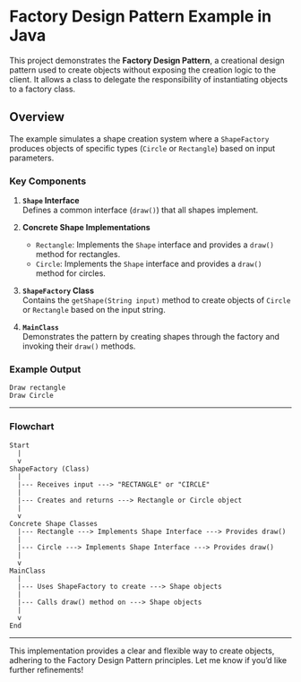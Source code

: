 # Factory Design Pattern Example in Java

This project demonstrates the **Factory Design Pattern**, a creational design pattern used to create objects without exposing the creation logic to the client. It allows a class to delegate the responsibility of instantiating objects to a factory class.

## Overview

The example simulates a shape creation system where a `ShapeFactory` produces objects of specific types (`Circle` or `Rectangle`) based on input parameters.

### Key Components

1. **`Shape` Interface**  
   Defines a common interface (`draw()`) that all shapes implement.

2. **Concrete Shape Implementations**  
   - `Rectangle`: Implements the `Shape` interface and provides a `draw()` method for rectangles.  
   - `Circle`: Implements the `Shape` interface and provides a `draw()` method for circles.

3. **`ShapeFactory` Class**  
   Contains the `getShape(String input)` method to create objects of `Circle` or `Rectangle` based on the input string.

4. **`MainClass`**  
   Demonstrates the pattern by creating shapes through the factory and invoking their `draw()` methods.

### Example Output

```text
Draw rectangle
Draw Circle
```

---

### Flowchart

```
Start
  |
  v
ShapeFactory (Class)
  |
  |--- Receives input ---> "RECTANGLE" or "CIRCLE"
  |
  |--- Creates and returns ---> Rectangle or Circle object
  |
  v
Concrete Shape Classes
  |--- Rectangle ---> Implements Shape Interface ---> Provides draw()
  |
  |--- Circle ---> Implements Shape Interface ---> Provides draw()
  |
  v
MainClass
  |
  |--- Uses ShapeFactory to create ---> Shape objects
  |
  |--- Calls draw() method on ---> Shape objects
  |
  v
End
```

---

This implementation provides a clear and flexible way to create objects, adhering to the Factory Design Pattern principles. Let me know if you’d like further refinements!